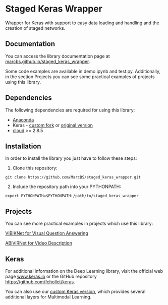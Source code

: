 # Staged Keras Wrapper
Wrapper for Keras with support to easy data loading and handling and the creation of staged networks.


## Documentation

You can access the library documentation page at [marcbs.github.io/staged_keras_wrapper](http://marcbs.github.io/staged_keras_wrapper).

Some code examples are available in demo.ipynb and test.py. Additionally, in the section Projects you can see some practical examples of projects using this library.


## Dependencies

The following dependencies are required for using this library:

 - [Anaconda](https://www.continuum.io/downloads)
 - Keras - [custom fork](https://github.com/MarcBS/keras) or [original version](https://github.com/fchollet/keras)
 - [cloud](https://pypi.python.org/pypi/cloud/2.7.2) >= 2.8.5


## Installation

In order to install the library you just have to follow these steps:

1) Clone this repository:
```
git clone https://github.com/MarcBS/staged_keras_wrapper.git
```
2) Include the repository path into your PYTHONPATH:
```
export PYTHONPATH=$PYTHONPATH:/path/to/staged_keras_wrapper
```

## Projects

You can see more practical examples in projects which use this library:

[VIBIKNet for Visual Question Answering](https://github.com/MarcBS/VIBIKNet)

[ABiViRNet for Video Description](https://github.com/lvapeab/ABiViRNet)

## Keras

For additional information on the Deep Learning library, visit the official web page www.keras.io or the GitHub repository https://github.com/fchollet/keras.

You can also use our [custom Keras version](https://github.com/MarcBS/keras), which provides several additional layers for Multimodal Learning.
